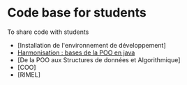 # Code base for students
To share code with students

- [Installation de l'environnement de développement]
- [Harmonisation : bases de la POO en java ](https://github.com/MireilleBF/StudentCodeBase/tree/HARMONISATION)
- [De la POO aux Structures de données et Algorithmique]
- [COO]
- [RIMEL]


  
